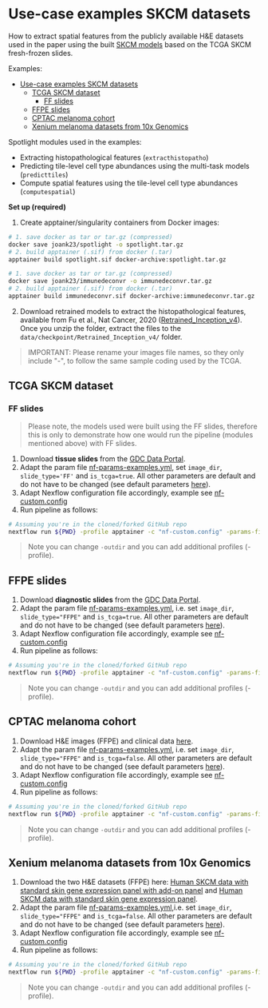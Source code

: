 # Use-case examples SKCM datasets

How to extract spatial features from the publicly available H&E datasets used in the paper using the built [SKCM models](../assets/TF_models) based on the TCGA SKCM fresh-frozen slides.


Examples:
- [Use-case examples SKCM datasets](#use-case-examples-skcm-datasets)
  - [TCGA SKCM dataset](#tcga-skcm-dataset)
    - [FF slides](#ff-slides)
  - [FFPE slides](#ffpe-slides)
  - [CPTAC melanoma cohort](#cptac-melanoma-cohort)
  - [Xenium melanoma datasets from 10x Genomics](#xenium-melanoma-datasets-from-10x-genomics)

Spotlight modules used in the examples:

* Extracting histopathological features (`extracthistopatho`)
* Predicting tile-level cell type abundances using the multi-task models (`predicttiles`)
* Compute spatial features using the tile-level cell type abundances (`computespatial`)

**Set up (required)**

1. Create apptainer/singularity containers from Docker images:

```bash
# 1. save docker as tar or tar.gz (compressed)
docker save joank23/spotlight -o spotlight.tar.gz
# 2. build apptainer (.sif) from docker (.tar)
apptainer build spotlight.sif docker-archive:spotlight.tar.gz

# 1. save docker as tar or tar.gz (compressed)
docker save joank23/immunedeconvr -o immunedeconvr.tar.gz
# 2. build apptainer (.sif) from docker (.tar)
apptainer build immunedeconvr.sif docker-archive:immunedeconvr.tar.gz

```

2. Download retrained models to extract the histopathological features, available from Fu et al., Nat Cancer, 2020 ([Retrained_Inception_v4](https://www.ebi.ac.uk/biostudies/bioimages/studies/S-BSST292)). Once you unzip the folder, extract the files to the `data/checkpoint/Retrained_Inception_v4/` folder.

> IMPORTANT: Please rename your images file names, so they only include "-", to follow the same sample coding used by the TCGA.

## TCGA SKCM dataset

### FF slides

> Please note, the models used were built using the FF slides, therefore this is only to demonstrate how one would run the pipeline (modules mentioned above) with FF slides. 

1. Download **tissue slides** from the [GDC Data Portal](https://portal.gdc.cancer.gov/projects/TCGA-SKCM).
2. Adapt the param file [nf-params-examples.yml](../assets/examples/nf-params-examples.yml),  set `image_dir`, `slide_type='FF'` and `is_tcga=true`. All other parameters are default and do not have to be changed (see default parameters [here](../nextflow.config)). 
3. Adapt Nexflow configuration file accordingly, example see [nf-custom.config](../nf-custom.config)
4. Run pipeline as follows: 

```bash
# Assuming you're in the cloned/forked GitHub repo
nextflow run ${PWD} -profile apptainer -c "nf-custom.config" -params-file assets/examples/nf-params-examples.yml -outdir "output-tcga-skcm-ff"
```
> Note you can change `-outdir` and you can add additional profiles (-profile).


## FFPE slides

1. Download **diagnostic slides** from the [GDC Data Portal](https://portal.gdc.cancer.gov/projects/TCGA-SKCM).
2. Adapt the param file [nf-params-examples.yml](../assets/examples/nf-params-examples.yml), i.e. set `image_dir`, `slide_type="FFPE"` and `is_tcga=true`. All other parameters are default and do not have to be changed (see default parameters [here](../nextflow.config)).
3. Adapt Nexflow configuration file accordingly, example see [nf-custom.config](../nf-custom.config)
4. Run pipeline as follows: 

```bash
# Assuming you're in the cloned/forked GitHub repo
nextflow run ${PWD} -profile apptainer -c "nf-custom.config" -params-file assets/examples/nf-params-examples.yml -outdir "output-tcga-skcm-ffpe"
```
> Note you can change `-outdir` and you can add additional profiles (-profile).

## CPTAC melanoma cohort

1. Download H&E images (FFPE) and clinical data [here](https://www.cancerimagingarchive.net/collection/cptac-cm/).
2. Adapt the param file [nf-params-examples.yml](../assets/examples/nf-params-examples.yml), i.e. set `image_dir`, `slide_type="FFPE"` and `is_tcga=false`. All other parameters are default and do not have to be changed (see default parameters [here](../nextflow.config)). 
3. Adapt Nexflow configuration file accordingly, example see [nf-custom.config](../nf-custom.config)
4. Run pipeline as follows: 

```bash
# Assuming you're in the cloned/forked GitHub repo
nextflow run ${PWD} -profile apptainer -c "nf-custom.config" -params-file assets/examples/nf-params-examples.yml -outdir "output-cptac"
```
> Note you can change `-outdir` and you can add additional profiles (-profile). 

## Xenium melanoma datasets from 10x Genomics

1. Download the two H&E datasets (FFPE) here: [Human SKCM data with standard skin gene expression panel with add-on panel](
https://www.10xgenomics.com/datasets/human-skin-preview-data-xenium-human-skin-gene-expression-panel-add-on-1-standard)
and [Human SKCM data with standard skin gene expression panel](https://www.10xgenomics.com/datasets/human-skin-preview-data-xenium-human-skin-gene-expression-panel-1-standard
).
1. Adapt the param file [nf-params-examples.yml](../assets/examples/nf-params-examples.yml),i.e. set `image_dir`, `slide_type="FFPE"` and `is_tcga=false`. All other parameters are default and do not have to be changed (see default parameters [here](../nextflow.config)). 
2. Adapt Nexflow configuration file accordingly, example see [nf-custom.config](../nf-custom.config)
3. Run pipeline as follows: 

```bash
# Assuming you're in the cloned/forked GitHub repo
nextflow run ${PWD} -profile apptainer -c "nf-custom.config" -params-file assets/examples/nf-params-examples.yml -outdir "output-xenium"
```

> Note you can change `-outdir` and you can add additional profiles (-profile). 
